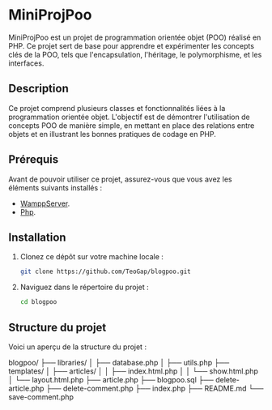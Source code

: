 # MiniProjPoo

MiniProjPoo est un projet de programmation orientée objet (POO) réalisé en PHP. Ce projet sert de base pour apprendre et expérimenter les concepts clés de la POO, tels que l'encapsulation, l'héritage, le polymorphisme, et les interfaces.

## Description

Ce projet comprend plusieurs classes et fonctionnalités liées à la programmation orientée objet. L'objectif est de démontrer l'utilisation de concepts POO de manière simple, en mettant en place des relations entre objets et en illustrant les bonnes pratiques de codage en PHP.

## Prérequis

Avant de pouvoir utiliser ce projet, assurez-vous que vous avez les éléments suivants installés :

- [WamppServer](https://sourceforge.net/projects/wampserver/files/WampServer%203/WampServer%203.0.0/wampserver3.3.7_x64.exe/download).
- [Php](https://www.php.net/downloads.php).

## Installation

1. Clonez ce dépôt sur votre machine locale :
   
   ```bash
   git clone https://github.com/TeoGap/blogpoo.git
   ```

2. Naviguez dans le répertoire du projet :

   ```bash
   cd blogpoo
   ```
   
## Structure du projet
Voici un aperçu de la structure du projet :

   blogpoo/
    ├── libraries/
    │   ├── database.php
    │   ├── utils.php
    ├── templates/
    │   ├── articles/
    │   │   ├── index.html.php
    │   │   └── show.html.php
    │   └── layout.html.php
    ├── article.php
    ├── blogpoo.sql
    ├── delete-article.php
    ├── delete-comment.php
    ├── index.php
    ├── README.md
    └── save-comment.php  
    
